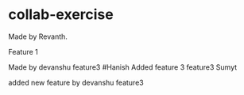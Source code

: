 # collab-exercise

Made by Revanth.

Feature 1


Made by devanshu 
feature3
#Hanish
Added feature 3
feature3
Sumyt 

added new feature by devanshu 
feature3
